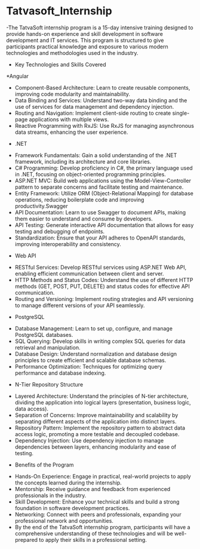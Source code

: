 # Tatvasoft_Internship
-The TatvaSoft internship program is a 15-day intensive training designed to provide hands-on experience and skill development in software development and IT services. This program is structured to give 
 participants practical knowledge and exposure to various modern technologies and methodologies used in the industry.

* Key Technologies and Skills Covered

*Angular

- Component-Based Architecture: Learn to create reusable components, improving code modularity and maintainability.
- Data Binding and Services: Understand two-way data binding and the use of services for data management and dependency injection.
- Routing and Navigation: Implement client-side routing to create single-page applications with multiple views.
- Reactive Programming with RxJS: Use RxJS for managing asynchronous data streams, enhancing the user experience.

* .NET
  
- Framework Fundamentals: Gain a solid understanding of the .NET framework, including its architecture and core libraries.
- C# Programming: Develop proficiency in C#, the primary language used in .NET, focusing on object-oriented programming principles.
- ASP.NET MVC: Build web applications using the Model-View-Controller pattern to separate concerns and facilitate testing and maintenance.
- Entity Framework: Utilize ORM (Object-Relational Mapping) for database operations, reducing boilerplate code and improving productivity.Swagger
- API Documentation: Learn to use Swagger to document APIs, making them easier to understand and consume by developers.
- API Testing: Generate interactive API documentation that allows for easy testing and debugging of endpoints.
- Standardization: Ensure that your API adheres to OpenAPI standards, improving interoperability and consistency.

* Web API
 
- RESTful Services: Develop RESTful services using ASP.NET Web API, enabling efficient communication between client and server.
- HTTP Methods and Status Codes: Understand the use of different HTTP methods (GET, POST, PUT, DELETE) and status codes for effective API communication.
- Routing and Versioning: Implement routing strategies and API versioning to manage different versions of your API seamlessly.

* PostgreSQL
  
- Database Management: Learn to set up, configure, and manage PostgreSQL databases.
- SQL Querying: Develop skills in writing complex SQL queries for data retrieval and manipulation.
- Database Design: Understand normalization and database design principles to create efficient and scalable database schemas.
- Performance Optimization: Techniques for optimizing query performance and database indexing.

* N-Tier Repository Structure
  
- Layered Architecture: Understand the principles of N-tier architecture, dividing the application into logical layers (presentation, business logic, data access).
- Separation of Concerns: Improve maintainability and scalability by separating different aspects of the application into distinct layers.
- Repository Pattern: Implement the repository pattern to abstract data access logic, promoting a more testable and decoupled codebase.
- Dependency Injection: Use dependency injection to manage dependencies between layers, enhancing modularity and ease of testing.

* Benefits of the Program
  
- Hands-On Experience: Engage in practical, real-world projects to apply the concepts learned during the internship.
- Mentorship: Receive guidance and feedback from experienced professionals in the industry.
- Skill Development: Enhance your technical skills and build a strong foundation in software development practices.
- Networking: Connect with peers and professionals, expanding your professional network and opportunities.
- By the end of the TatvaSoft internship program, participants will have a comprehensive understanding of these technologies and will be well-prepared to apply their skills in a professional setting.
